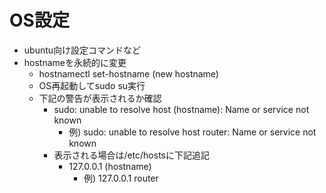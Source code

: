 # OS設定

* ubuntu向け設定コマンドなど
* hostnameを永続的に変更
  * hostnamectl set-hostname (new hostname)
  * OS再起動してsudo su実行
  * 下記の警告が表示されるか確認
    * sudo: unable to resolve host (hostname): Name or service not known
      * 例) sudo: unable to resolve host router: Name or service not known
    * 表示される場合は/etc/hostsに下記追記
      * 127.0.0.1 (hostname)
        * 例) 127.0.0.1 router